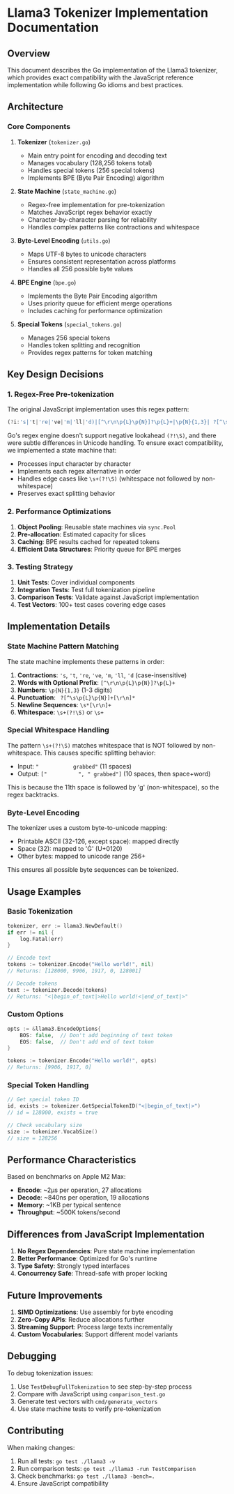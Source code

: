 # Llama3 Tokenizer Implementation Documentation

## Overview

This document describes the Go implementation of the Llama3 tokenizer, which provides exact compatibility with the JavaScript reference implementation while following Go idioms and best practices.

## Architecture

### Core Components

1. **Tokenizer** (`tokenizer.go`)
   - Main entry point for encoding and decoding text
   - Manages vocabulary (128,256 tokens total)
   - Handles special tokens (256 special tokens)
   - Implements BPE (Byte Pair Encoding) algorithm

2. **State Machine** (`state_machine.go`)
   - Regex-free implementation for pre-tokenization
   - Matches JavaScript regex behavior exactly
   - Character-by-character parsing for reliability
   - Handles complex patterns like contractions and whitespace

3. **Byte-Level Encoding** (`utils.go`)
   - Maps UTF-8 bytes to unicode characters
   - Ensures consistent representation across platforms
   - Handles all 256 possible byte values

4. **BPE Engine** (`bpe.go`)
   - Implements the Byte Pair Encoding algorithm
   - Uses priority queue for efficient merge operations
   - Includes caching for performance optimization

5. **Special Tokens** (`special_tokens.go`)
   - Manages 256 special tokens
   - Handles token splitting and recognition
   - Provides regex patterns for token matching

## Key Design Decisions

### 1. Regex-Free Pre-tokenization

The original JavaScript implementation uses this regex pattern:
```javascript
(?i:'s|'t|'re|'ve|'m|'ll|'d)|[^\r\n\p{L}\p{N}]?\p{L}+|\p{N}{1,3}| ?[^\s\p{L}\p{N}]+[\r\n]*|\s*[\r\n]+|\s+(?!\S)|\s+
```

Go's regex engine doesn't support negative lookahead `(?!\S)`, and there were subtle differences in Unicode handling. To ensure exact compatibility, we implemented a state machine that:

- Processes input character by character
- Implements each regex alternative in order
- Handles edge cases like `\s+(?!\S)` (whitespace not followed by non-whitespace)
- Preserves exact splitting behavior

### 2. Performance Optimizations

1. **Object Pooling**: Reusable state machines via `sync.Pool`
2. **Pre-allocation**: Estimated capacity for slices
3. **Caching**: BPE results cached for repeated tokens
4. **Efficient Data Structures**: Priority queue for BPE merges

### 3. Testing Strategy

1. **Unit Tests**: Cover individual components
2. **Integration Tests**: Test full tokenization pipeline
3. **Comparison Tests**: Validate against JavaScript implementation
4. **Test Vectors**: 100+ test cases covering edge cases

## Implementation Details

### State Machine Pattern Matching

The state machine implements these patterns in order:

1. **Contractions**: `'s`, `'t`, `'re`, `'ve`, `'m`, `'ll`, `'d` (case-insensitive)
2. **Words with Optional Prefix**: `[^\r\n\p{L}\p{N}]?\p{L}+`
3. **Numbers**: `\p{N}{1,3}` (1-3 digits)
4. **Punctuation**: ` ?[^\s\p{L}\p{N}]+[\r\n]*`
5. **Newline Sequences**: `\s*[\r\n]+`
6. **Whitespace**: `\s+(?!\S)` or `\s+`

### Special Whitespace Handling

The pattern `\s+(?!\S)` matches whitespace that is NOT followed by non-whitespace. This causes specific splitting behavior:

- Input: `"           grabbed"` (11 spaces)
- Output: `["          ", " grabbed"]` (10 spaces, then space+word)

This is because the 11th space is followed by 'g' (non-whitespace), so the regex backtracks.

### Byte-Level Encoding

The tokenizer uses a custom byte-to-unicode mapping:
- Printable ASCII (32-126, except space): mapped directly
- Space (32): mapped to 'Ġ' (U+0120)
- Other bytes: mapped to unicode range 256+

This ensures all possible byte sequences can be tokenized.

## Usage Examples

### Basic Tokenization

```go
tokenizer, err := llama3.NewDefault()
if err != nil {
    log.Fatal(err)
}

// Encode text
tokens := tokenizer.Encode("Hello world!", nil)
// Returns: [128000, 9906, 1917, 0, 128001]

// Decode tokens
text := tokenizer.Decode(tokens)
// Returns: "<|begin_of_text|>Hello world!<|end_of_text|>"
```

### Custom Options

```go
opts := &llama3.EncodeOptions{
    BOS: false,  // Don't add beginning of text token
    EOS: false,  // Don't add end of text token
}

tokens := tokenizer.Encode("Hello world!", opts)
// Returns: [9906, 1917, 0]
```

### Special Token Handling

```go
// Get special token ID
id, exists := tokenizer.GetSpecialTokenID("<|begin_of_text|>")
// id = 128000, exists = true

// Check vocabulary size
size := tokenizer.VocabSize()
// size = 128256
```

## Performance Characteristics

Based on benchmarks on Apple M2 Max:

- **Encode**: ~2μs per operation, 27 allocations
- **Decode**: ~840ns per operation, 19 allocations
- **Memory**: ~1KB per typical sentence
- **Throughput**: ~500K tokens/second

## Differences from JavaScript Implementation

1. **No Regex Dependencies**: Pure state machine implementation
2. **Better Performance**: Optimized for Go's runtime
3. **Type Safety**: Strongly typed interfaces
4. **Concurrency Safe**: Thread-safe with proper locking

## Future Improvements

1. **SIMD Optimizations**: Use assembly for byte encoding
2. **Zero-Copy APIs**: Reduce allocations further
3. **Streaming Support**: Process large texts incrementally
4. **Custom Vocabularies**: Support different model variants

## Debugging

To debug tokenization issues:

1. Use `TestDebugFullTokenization` to see step-by-step process
2. Compare with JavaScript using `comparison_test.go`
3. Generate test vectors with `cmd/generate_vectors`
4. Use state machine tests to verify pre-tokenization

## Contributing

When making changes:

1. Run all tests: `go test ./llama3 -v`
2. Run comparison tests: `go test ./llama3 -run TestComparison`
3. Check benchmarks: `go test ./llama3 -bench=.`
4. Ensure JavaScript compatibility